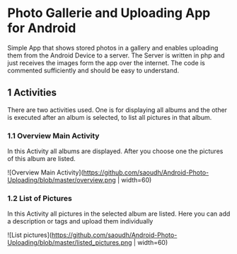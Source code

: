 # Photo Gallerie and Uploading App for Android
Simple App that shows stored photos in a gallery and enables uploading them from the Android Device to a server. The Server is written in php and just receives the images form the app over the internet. 
The code is commented sufficiently and should be easy to understand. 

## 1 Activities 
There are two activities used. One is for displaying all albums and the other is executed after an album is selected, to list all pictures in that album.

### 1.1 Overview Main Activity
In this Activity all albums are displayed. After you choose one the pictures of this album are listed.

![Overview Main Activity](https://github.com/saoudh/Android-Photo-Uploading/blob/master/overview.png | width=60)

### 1.2 List of Pictures
In this Activity all pictures in the selected album are listed. Here you can add a description or tags and upload them individually

![List pictures](https://github.com/saoudh/Android-Photo-Uploading/blob/master/listed_pictures.png | width=60)
